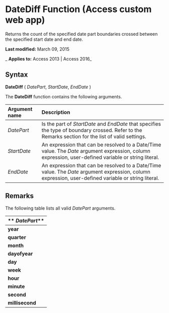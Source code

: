 
# DateDiff Function (Access custom web app)
Returns the count of the specified date part boundaries crossed between the specified start date and end date.

 **Last modified:** March 09, 2015

 _ **Applies to:** Access 2013 | Access 2016_

## Syntax

 **DateDiff** ( _DatePart_, _StartDate_, _EndDate_ )

The  **DateDiff** function contains the following arguments.



|**Argument name**|**Description**|
|:-----|:-----|
| _DatePart_|Is the part of  _StartDate_ and _EndDate_ that specifies the type of boundary crossed. Refer to the Remarks section for the list of valid settings.|
| _StartDate_|An expression that can be resolved to a Date/Time value. The  _Date_ argument expression, column expression, user-defined variable or string literal.|
| _EndDate_|An expression that can be resolved to a Date/Time value. The  _Date_ argument expression, column expression, user-defined variable or string literal.|

## Remarks

The following table lists all valid  _DatePart_ arguments.



|** _DatePart_**|
|:-----|
|**year**|
|**quarter**|
|**month**|
|**dayofyear**|
|**day**|
|**week**|
|**hour**|
|**minute**|
|**second**|
|**millisecond**|
